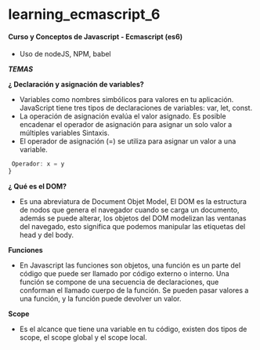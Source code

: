# learning_ecmascript_6

#### Curso y Conceptos de Javascript - Ecmascript (es6)

* Uso de nodeJS, NPM, babel

___TEMAS___

**¿ Declaración y asignación de variables?**
  - Variables como nombres simbólicos para valores en tu aplicación.  JavaScript tiene tres tipos de declaraciones de variables:
      var, let, const.
  - La operación de asignación evalúa el valor asignado. Es posible encadenar el operador de asignación para asignar un solo valor a múltiples variables
  Sintaxis.
 - El operador de asignación (=) se utiliza para asignar un valor a una variable.
  ```javascript
   Operador: x = y
  }
  ```

**¿ Qué es el DOM?**
  - Es una abreviatura de Document Objet Model, El DOM es la estructura de nodos que genera el navegador cuando se carga un documento, además se puede alterar, los objetos del DOM modelizan las ventanas del navegado, esto significa que podemos manipular las etiquetas del head y del body.

**Funciones**
  - En Javascript las funciones son objetos, una función es un parte del código que puede ser llamado por código externo o interno. Una función se compone de una secuencia de declaraciones, que conforman el llamado cuerpo de la función. Se pueden pasar valores a una función, y la función puede devolver un valor.

**Scope**
  - Es el alcance que tiene una variable en tu código, existen dos tipos de scope, el scope global y el scope local.
